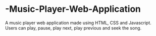 # -Music-Player-Web-Application
A music player web application made using HTML, CSS and Javascript. Users can play, pause, play next, play previous and seek the song.

